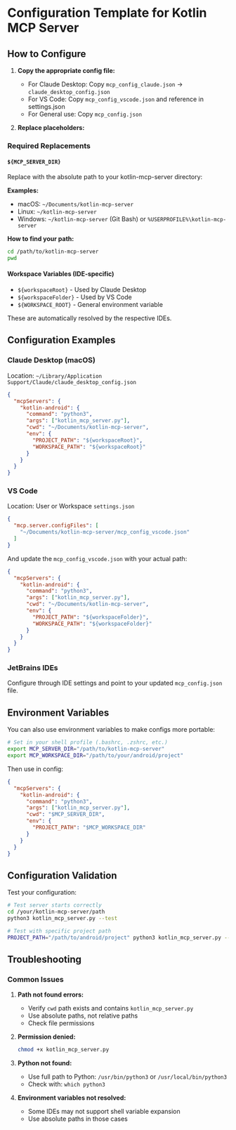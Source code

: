 # Configuration Template for Kotlin MCP Server

## How to Configure

1. **Copy the appropriate config file:**
   - For Claude Desktop: Copy `mcp_config_claude.json` → `claude_desktop_config.json`
   - For VS Code: Copy `mcp_config_vscode.json` and reference in settings.json
   - For General use: Copy `mcp_config.json`

2. **Replace placeholders:**

### Required Replacements

#### `${MCP_SERVER_DIR}`
Replace with the absolute path to your kotlin-mcp-server directory:

**Examples:**
- macOS: `~/Documents/kotlin-mcp-server`
- Linux: `~/kotlin-mcp-server`
- Windows: `~/kotlin-mcp-server` (Git Bash) or `%USERPROFILE%\kotlin-mcp-server`

**How to find your path:**
```bash
cd /path/to/kotlin-mcp-server
pwd
```

#### Workspace Variables (IDE-specific)
- `${workspaceRoot}` - Used by Claude Desktop
- `${workspaceFolder}` - Used by VS Code
- `${WORKSPACE_ROOT}` - General environment variable

These are automatically resolved by the respective IDEs.

## Configuration Examples

### Claude Desktop (macOS)
Location: `~/Library/Application Support/Claude/claude_desktop_config.json`

```json
{
  "mcpServers": {
    "kotlin-android": {
      "command": "python3",
      "args": ["kotlin_mcp_server.py"],
      "cwd": "~/Documents/kotlin-mcp-server",
      "env": {
        "PROJECT_PATH": "${workspaceRoot}",
        "WORKSPACE_PATH": "${workspaceRoot}"
      }
    }
  }
}
```

### VS Code
Location: User or Workspace `settings.json`

```json
{
  "mcp.server.configFiles": [
    "~/Documents/kotlin-mcp-server/mcp_config_vscode.json"
  ]
}
```

And update the `mcp_config_vscode.json` with your actual path:
```json
{
  "mcpServers": {
    "kotlin-android": {
      "command": "python3",
      "args": ["kotlin_mcp_server.py"],
      "cwd": "~/Documents/kotlin-mcp-server",
      "env": {
        "PROJECT_PATH": "${workspaceFolder}",
        "WORKSPACE_PATH": "${workspaceFolder}"
      }
    }
  }
}
```

### JetBrains IDEs
Configure through IDE settings and point to your updated `mcp_config.json` file.

## Environment Variables

You can also use environment variables to make configs more portable:

```bash
# Set in your shell profile (.bashrc, .zshrc, etc.)
export MCP_SERVER_DIR="/path/to/kotlin-mcp-server"
export MCP_WORKSPACE_DIR="/path/to/your/android/project"
```

Then use in config:
```json
{
  "mcpServers": {
    "kotlin-android": {
      "command": "python3",
      "args": ["kotlin_mcp_server.py"],
      "cwd": "$MCP_SERVER_DIR",
      "env": {
        "PROJECT_PATH": "$MCP_WORKSPACE_DIR"
      }
    }
  }
}
```

## Configuration Validation

Test your configuration:

```bash
# Test server starts correctly
cd /your/kotlin-mcp-server/path
python3 kotlin_mcp_server.py --test

# Test with specific project path
PROJECT_PATH="/path/to/android/project" python3 kotlin_mcp_server.py --test
```

## Troubleshooting

### Common Issues

1. **Path not found errors:**
   - Verify `cwd` path exists and contains `kotlin_mcp_server.py`
   - Use absolute paths, not relative paths
   - Check file permissions

2. **Permission denied:**
   ```bash
   chmod +x kotlin_mcp_server.py
   ```

3. **Python not found:**
   - Use full path to Python: `/usr/bin/python3` or `/usr/local/bin/python3`
   - Check with: `which python3`

4. **Environment variables not resolved:**
   - Some IDEs may not support shell variable expansion
   - Use absolute paths in those cases
